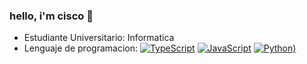 ### hello, i'm cisco 👋
- Estudiante Universitario: Informatica
- Lenguaje de programacion: [![TypeScript](https://img.shields.io/badge/TypeScript-3b85d1?style=for-the-badge&logo=typescript&logoColor=white&labelColor=101010)]() [![JavaScript](https://img.shields.io/badge/JavaScript-F7DF1E?style=for-the-badge&logo=javascript&logoColor=white&labelColor=101010)]() [![Python](https://img.shields.io/badge/Python-3b85d1?style=for-the-badge&logo=python&logoColor=green&labelColor=101010))]()<br/>
